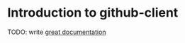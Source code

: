 # Introduction to github-client

TODO: write [great documentation](http://jacobian.org/writing/what-to-write/)
